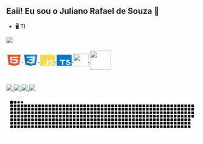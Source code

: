 ## Eaii! Eu sou o Juliano Rafael de Souza 🤙

- 🖥 TI

<div align="rigth">
  <a href="https://github.com/JulianodeSouza">  
  <img height="180em" src="https://github-readme-stats.vercel.app/api/top-langs/?username=JulianodeSouza&layout=compact&langs_count=7&theme=dark"/>
</div>
<div style="display: inline_block"><br>
  <img align="center" alt="Juliano-HTML" height="30" width="40" src="https://raw.githubusercontent.com/devicons/devicon/master/icons/html5/html5-original.svg">
	<img align="center" alt="Juliano-CSS" height="30" width="40" src="https://raw.githubusercontent.com/devicons/devicon/master/icons/css3/css3-original.svg">
	<img align="center" alt="Juliano-Js" height="30" width="40" src="https://raw.githubusercontent.com/devicons/devicon/master/icons/javascript/javascript-plain.svg">
	<img align="center" alt="Juliano-Ts" height="30" width="40" src="https://raw.githubusercontent.com/devicons/devicon/master/icons/typescript/typescript-plain.svg">
	<img align="center" alt"Juliano-Angular" height="33" width="40" src="https://cdn.jsdelivr.net/gh/devicons/devicon/icons/angularjs/angularjs-original.svg"/>
  <img align="center" alt"Juliano-Sass" height="50" width="55" src="https://cdn.jsdelivr.net/gh/devicons/devicon/icons/sass/sass-original.svg" />
          
</div>  
  
  #
  
<div>
      <a href="https://www.linkedin.com/in/juliano-rafael-de-souza-22b5a2218" target="_blank">
        <img src="https://img.shields.io/badge/LinkedIn-0077B5?style=for-the-badge&logo=linkedin&logoColor=white" target="_blank">
      </a>  
      <a href="https://www.linkedin.com/in/juliano-rafael-de-souza-22b5a2218" target="_blank">
          <img src="https://img.shields.io/badge/Instagram-E4405F?style=for-the-badge&logo=instagram&logoColor=white" target="_blank">
      </a>  
      <a href="https://www.linkedin.com/in/juliano-rafael-de-souza-22b5a2218" target="_blank">
          <img src="https://img.shields.io/badge/Twitter-1DA1F2?style=for-the-badge&logo=twitter&logoColor=white" target="_blank">
      </a>
      <a href="https://www.linkedin.com/in/juliano-rafael-de-souza-22b5a2218" target="_blank">
          <img src="https://img.shields.io/badge/Spotify-1ED760?&style=for-the-badge&logo=spotify&logoColor=white" target="_blank">
      </a>     
  
   ![Snake animation](https://github.com/JulianodeSouza/JulianodeSouza/blob/output/github-contribution-grid-snake.svg)	
</div>
